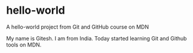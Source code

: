 # hello-world
A hello-world project from Git and GitHub course on MDN

My name is Gitesh. I am from India. Today started learning Git and Github tools on MDN.

